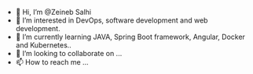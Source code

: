 - 👋 Hi, I’m @Zeineb Salhi
- 👀 I’m interested in DevOps, software development and web development.
- 🌱 I’m currently learning JAVA, Spring Boot framework, Angular, Docker and Kubernetes..
- 💞️ I’m looking to collaborate on ...
- 📫 How to reach me ...

<!---
Zeineb12345/Zeineb12345 is a ✨ special ✨ repository because its `README.md` (this file) appears on your GitHub profile.
You can click the Preview link to take a look at your changes.
--->

